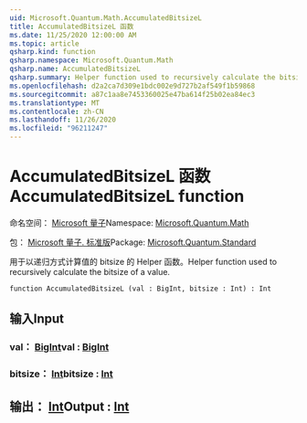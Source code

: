 ```yaml
---
uid: Microsoft.Quantum.Math.AccumulatedBitsizeL
title: AccumulatedBitsizeL 函数
ms.date: 11/25/2020 12:00:00 AM
ms.topic: article
qsharp.kind: function
qsharp.namespace: Microsoft.Quantum.Math
qsharp.name: AccumulatedBitsizeL
qsharp.summary: Helper function used to recursively calculate the bitsize of a value.
ms.openlocfilehash: d2a2ca7d309e1bdc002e9d727b2af549f1b59868
ms.sourcegitcommit: a87c1aa8e7453360025e47ba614f25b02ea84ec3
ms.translationtype: MT
ms.contentlocale: zh-CN
ms.lasthandoff: 11/26/2020
ms.locfileid: "96211247"
---
```

# <a name="accumulatedbitsizel-function"></a><span data-ttu-id="22a2b-102">AccumulatedBitsizeL 函数</span><span class="sxs-lookup"><span data-stu-id="22a2b-102">AccumulatedBitsizeL function</span></span>

<span data-ttu-id="22a2b-103">命名空间： [Microsoft 量子](xref:Microsoft.Quantum.Math)</span><span class="sxs-lookup"><span data-stu-id="22a2b-103">Namespace: [Microsoft.Quantum.Math](xref:Microsoft.Quantum.Math)</span></span>

<span data-ttu-id="22a2b-104">包： [Microsoft 量子. 标准版](https://nuget.org/packages/Microsoft.Quantum.Standard)</span><span class="sxs-lookup"><span data-stu-id="22a2b-104">Package: [Microsoft.Quantum.Standard](https://nuget.org/packages/Microsoft.Quantum.Standard)</span></span>


<span data-ttu-id="22a2b-105">用于以递归方式计算值的 bitsize 的 Helper 函数。</span><span class="sxs-lookup"><span data-stu-id="22a2b-105">Helper function used to recursively calculate the bitsize of a value.</span></span>

```qsharp
function AccumulatedBitsizeL (val : BigInt, bitsize : Int) : Int
```


## <a name="input"></a><span data-ttu-id="22a2b-106">输入</span><span class="sxs-lookup"><span data-stu-id="22a2b-106">Input</span></span>

### <a name="val--bigint"></a><span data-ttu-id="22a2b-107">val： [BigInt](xref:microsoft.quantum.lang-ref.bigint)</span><span class="sxs-lookup"><span data-stu-id="22a2b-107">val : [BigInt](xref:microsoft.quantum.lang-ref.bigint)</span></span>




### <a name="bitsize--int"></a><span data-ttu-id="22a2b-108">bitsize： [Int](xref:microsoft.quantum.lang-ref.int)</span><span class="sxs-lookup"><span data-stu-id="22a2b-108">bitsize : [Int](xref:microsoft.quantum.lang-ref.int)</span></span>





## <a name="output--int"></a><span data-ttu-id="22a2b-109">输出： [Int](xref:microsoft.quantum.lang-ref.int)</span><span class="sxs-lookup"><span data-stu-id="22a2b-109">Output : [Int](xref:microsoft.quantum.lang-ref.int)</span></span>

